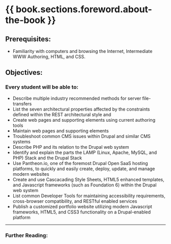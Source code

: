 # {{ book.sections.foreword.about-the-book }}

## Prerequisites:
* Familiarity with computers and browsing the Internet, Intermediate WWW Authoring, HTML, and CSS. 

## Objectives:

### Every student will be able to:

* Describe multiple industry recommended methods for server file-transfers
* List the seven architectural properties affected by the constraints defined within the REST architectural style and 
* Create web pages and supporting elements using current authoring tools
* Maintain web pages and supporting elements
* Troubleshoot common CMS issues within Drupal and similar CMS systems
* Describe PHP and its relation to the Drupal web system
* Identify and explain the parts the LAMP (Linux, Apache, MySQL, and PHP) Stack and the Drupal Stack
* Use Pantheon.io, one of the foremost Drupal Open SaaS hosting platforms, to quickly and easily create, deploy, update, and manage modern websites
* Create and use Cascacading Style Sheets, HTML5 enhanced templates, and Javascript frameworks (such as Foundation 6) within the Drupal web system
* List common Developer Tools for maintaining accessibility requirements, cross-browser compatibility, and RESTful enabled services
* Publish a customized portfolio website utilizing modern Javascript frameworks, HTML5, and CSS3 functionality on a Drupal-enabled platform




-----

### Further Reading:

